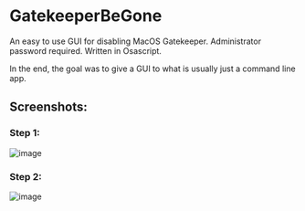 # GatekeeperBeGone
An easy to use GUI for disabling MacOS Gatekeeper. Administrator password required. Written in Osascript.


In the end, the goal was to give a GUI to what is usually just a command line app.

## Screenshots:
### Step 1:
![image](https://user-images.githubusercontent.com/24487638/159437471-3e566d6d-207b-4476-a399-dcdbb03477d4.png)
### Step 2:
![image](https://user-images.githubusercontent.com/24487638/159437490-589ecae9-098a-4b6f-9e7d-de5a35017129.png)
